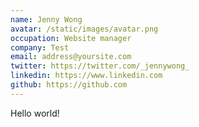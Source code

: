 ```yaml
---
name: Jenny Wong
avatar: /static/images/avatar.png
occupation: Website manager
company: Test
email: address@yoursite.com
twitter: https://twitter.com/_jennywong_
linkedin: https://www.linkedin.com
github: https://github.com
---
```


Hello world!